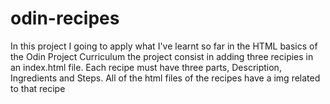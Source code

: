 # odin-recipes
In this project I going to apply what I've learnt so far in the HTML basics of the Odin Project Curriculum
the project consist in adding three recipies in an index.html file. Each recipe must have three parts, Description, Ingredients and Steps.
All of the html files of the recipes have a img related to that recipe
